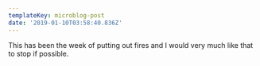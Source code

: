 ```yaml
---
templateKey: microblog-post
date: '2019-01-10T03:58:40.836Z'
---
```


This has been the week of putting out fires and I would very much like that to stop if possible.


